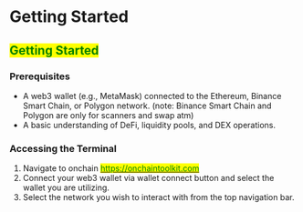 # Getting Started

## <mark style="color:green;">Getting Started</mark>

### Prerequisites

* A web3 wallet (e.g., MetaMask) connected to the Ethereum, Binance Smart Chain, or Polygon network. (note: Binance Smart Chain and Polygon are only for scanners and swap atm)
* A basic understanding of DeFi, liquidity pools, and DEX operations.

### Accessing the Terminal

1. Navigate to onchain [<mark style="color:green;">https://onchaintoolkit.com</mark>](https://onchaintoolkit.com)
2. Connect your web3 wallet via wallet connect button and select the wallet you are utilizing.
3. Select the network you wish to interact with from the top navigation bar.
